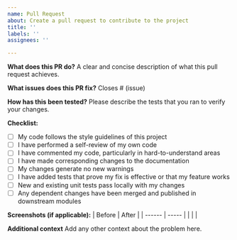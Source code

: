 ```yaml
---
name: Pull Request
about: Create a pull request to contribute to the project
title: ''
labels: ''
assignees: ''

---
```


**What does this PR do?**
A clear and concise description of what this pull request achieves.

**What issues does this PR fix?**
Closes # (issue)

**How has this been tested?**
Please describe the tests that you ran to verify your changes.

**Checklist:**
- [ ] My code follows the style guidelines of this project
- [ ] I have performed a self-review of my own code
- [ ] I have commented my code, particularly in hard-to-understand areas
- [ ] I have made corresponding changes to the documentation
- [ ] My changes generate no new warnings
- [ ] I have added tests that prove my fix is effective or that my feature works
- [ ] New and existing unit tests pass locally with my changes
- [ ] Any dependent changes have been merged and published in downstream modules

**Screenshots (if applicable):**
| Before | After |
| ------ | ----- |
|        |       |

**Additional context**
Add any other context about the problem here. 
